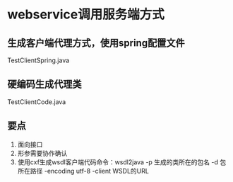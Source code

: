 # webservice调用服务端方式
## 生成客户端代理方式，使用spring配置文件 
TestClientSpring.java
## 硬编码生成代理类
TestClientCode.java
## 要点
1. 面向接口
2. 形参需要协作确认
3. 使用cxf生成wsdl客户端代码命令：wsdl2java -p 生成的类所在的包名 -d 包所在路径 -encoding utf-8 -client WSDL的URL
